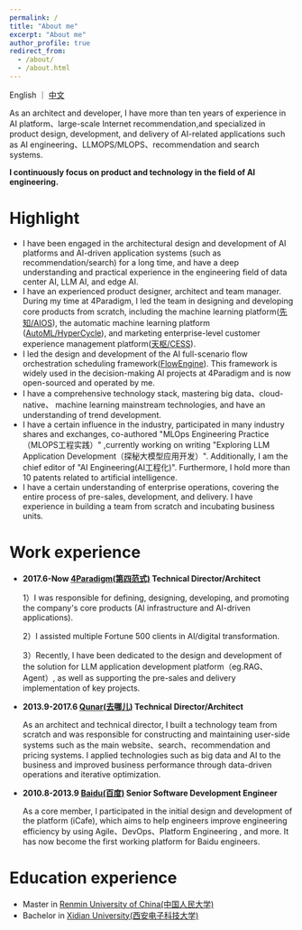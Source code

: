 ```yaml
---
permalink: /
title: "About me"
excerpt: "About me"
author_profile: true
redirect_from: 
  - /about/
  - /about.html
---
```


English ｜ [中文](/cn)

As an architect and developer, I have more than ten years of experience in AI platform、large-scale Internet recommendation,and specialized in product design, development, and delivery of AI-related applications such as AI engineering、LLMOPS/MLOPS、recommendation and search systems.

**I continuously focus on product and technology in the field of AI engineering.**

Highlight
======
* I have been engaged in the architectural design and development of AI platforms and AI-driven application systems (such as recommendation/search) for a long time, and have a deep understanding and practical experience in the engineering field of data center AI, LLM AI, and edge AI.
* I have an experienced product designer, architect and team manager.  During my time at 4Paradigm, I led the team in designing and developing core products from scratch, including the machine learning platform([先知/AIOS](https://en.4paradigm.com/product/aios.html)), the automatic machine learning platform ([AutoML/HyperCycle](https://en.4paradigm.com/product/hypercycle.html)), and marketing enterprise-level customer experience management platform([天枢/CESS](https://en.4paradigm.com/product/cess.html)).
* I led the design and development of the AI full-scenario flow orchestration scheduling framework([FlowEngine](http://flow-engine.github.io)). This framework is widely used in the decision-making AI projects at 4Paradigm and is now open-sourced and operated by me.
* I have a comprehensive technology stack, mastering big data、cloud-native、 machine learning mainstream technologies, and have an understanding of trend development.
* I have a certain influence in the industry, participated in many industry shares and exchanges, co-authored "MLOps Engineering Practice（MLOPS工程实践）" ,currently working on writing "Exploring LLM Application Development（探秘大模型应用开发）". Additionally, I am the chief editor of "AI Engineering(AI工程化)". Furthermore, I hold more than 10 patents related to artificial intelligence.
* I have a certain understanding of enterprise operations, covering the entire process of pre-sales, development, and delivery. I have experience in building a team from scratch and incubating business units.

Work experience
======
* **2017.6-Now  [4Paradigm(第四范式)](http://www.4paradigm.com) Technical Director/Architect**

  1）I was responsible for defining, designing, developing, and promoting the company's core products (AI infrastructure and AI-driven applications).

  2）I assisted multiple Fortune 500 clients in AI/digital transformation.

  3）Recently, I have been dedicated to the design and development of the solution for LLM application development platform（eg.RAG、Agent）, as well as supporting the pre-sales and delivery implementation of key projects.

* **2013.9-2017.6  [Qunar(去哪儿)](http://www.qunar.com) Technical Director/Architect**

  As an architect and technical director, I built a technology team from scratch and was responsible for constructing and maintaining user-side systems such as the main website、search、recommendation and pricing systems. I applied technologies such as big data and AI to the business and improved business performance through data-driven operations and iterative optimization.

* **2010.8-2013.9 [Baidu(百度)](https://www.baidu.com/) Senior Software Development Engineer**

  As a core member, I participated in the initial design and development of the platform (iCafe), which aims to help engineers improve engineering efficiency by using Agile、DevOps、Platform Engineering , and more. It has now become the first working platform for Baidu engineers.

Education experience
======
* Master in [Renmin University of China(中国人民大学)](https://www.ruc.edu.cn/)
* Bachelor in [Xidian University(西安电子科技大学)](https://www.xidian.edu.cn/)


